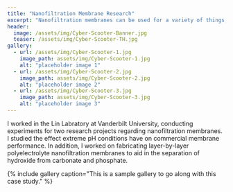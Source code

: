 ```yaml
---
title: "Nanofiltration Membrane Research"
excerpt: "Nanofiltration membranes can be used for a variety of things, such as water desalination or carbon capture."
header:
  image: /assets/img/Cyber-Scooter-Banner.jpg
  teaser: /assets/img/Cyber-Scooter-TH.jpg
gallery:
  - url: /assets/img/Cyber-Scooter-1.jpg
    image_path: assets/img/Cyber-Scooter-1.jpg
    alt: "placeholder image 1"
  - url: /assets/img/Cyber-Scooter-2.jpg
    image_path: assets/img/Cyber-Scooter-2.jpg
    alt: "placeholder image 2"
  - url: /assets/img/Cyber-Scooter-3.jpg
    image_path: assets/img/Cyber-Scooter-3.jpg
    alt: "placeholder image 3"
---
```


I worked in the Lin Labratory at Vanderbilt University, conducting experiments for two research projects regarding nanofiltration membranes. I studied the effect extreme pH conditions have on commercial membrane performance. In addition, I worked on fabricating layer-by-layer polyelectrolyte nanofiltration membranes to aid in the separation of hydroxide from carbonate and phosphate.

{% include gallery caption="This is a sample gallery to go along with this case study." %}
